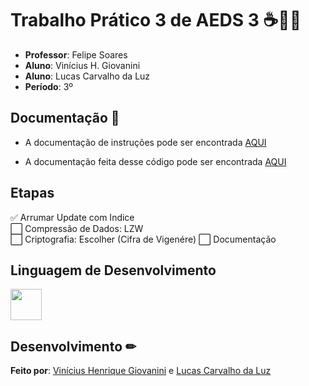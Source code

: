 # Trabalho Prático 3 de AEDS 3 ☕👨‍💻

- **Professor**: Felipe Soares
- **Aluno**: Vinícius H. Giovanini
- **Aluno**: Lucas Carvalho da Luz
- **Período**: 3º

## Documentação 📜

- A documentação de instruções pode ser encontrada [AQUI](https://github.com/viniciushgiovanini/CRUD-Futebol-TP03-AEDS3/blob/main/doc/Trabalho%20Prático%20III.pdf)

- A documentação feita desse código pode ser encontrada [AQUI]()

## Etapas
✅ Arrumar Update com Indice  
⬜️ Compressão de Dados: LZW    
⬜️ Criptografia: Escolher (Cifra de Vigenére) 
⬜️ Documentação     

## Linguagem de Desenvolvimento

<img src="https://cdn.jsdelivr.net/gh/devicons/devicon/icons/java/java-original.svg" width="50px" />

## Desenvolvimento ✏

**Feito por**: [Vinícius Henrique Giovanini](https://github.com/viniciushgiovanini) e [Lucas Carvalho da Luz](https://github.com/Lucascluz)
